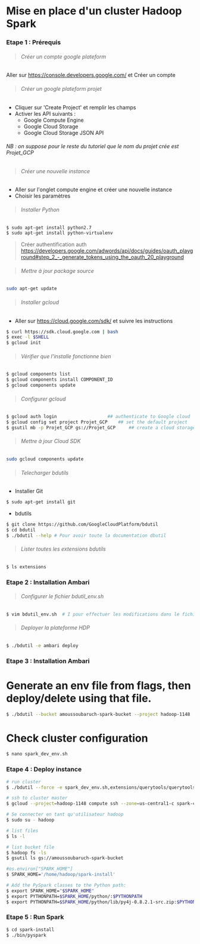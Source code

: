 # Mise en place d'un cluster Hadoop Spark 

### Etape 1 : Prérequis

> ###### Créer un compte google plateform 

Aller sur https://console.developers.google.com/ et Créer un compte 

> ###### Créer un google plateform projet

- Cliquer sur 'Create Project' et remplir les champs
- Activer les API suivants :
  - Google Compute Engine
  - Google Cloud Storage
  - Google Cloud Storage JSON API 

###### NB : on suppose pour le reste du tutoriel que le nom du projet crée est Projet_GCP

> ###### Créer une nouvelle instance

- Aller sur l'onglet compute engine et créer une nouvelle instance
- Choisir les paramètres 

> ###### Installer Python

```sh
$ sudo apt-get install python2.7
$ sudo apt-get install python-virtualenv
```
> Créer authentification auth 
 https://developers.google.com/adwords/api/docs/guides/oauth_playground#step_2_-_generate_tokens_using_the_oauth_20_playground

> ###### Mettre à jour package source
```sh
sudo apt-get update
```

> ###### Installer gcloud

  * Aller sur https://cloud.google.com/sdk/ et suivre les instructions

```sh
$ curl https://sdk.cloud.google.com | bash
$ exec -l $SHELL
$ gcloud init
```
> ###### Vérifier que l'installe fonctionne bien 

```sh
$ gcloud components list
$ gcloud components install COMPONENT_ID
$ gcloud components update
```
> ###### Configurer gcloud
```sh
$ gcloud auth login                   ## authenticate to Google cloud 
$ gcloud config set project Projet_GCP    ## set the default project
$ gsutil mb -p Projet_GCP gs://Projet_GCP     ## create a cloud storage bucket

```
> ###### Mettre à jour  Cloud SDK

```sh
sudo gcloud components update
```

> ###### Telecharger bdutils

  * Installer Git
```sh
$ sudo apt-get install git
```
 * bdutils
```sh
$ git clone https://github.com/GoogleCloudPlatform/bdutil
$ cd bdutil
$ ./bdutil --help # Pour avoir toute la documentation dbutil
```
> ###### Lister toutes les extensions bdutils
```sh
$ ls extensions
```

### Etape 2 : Installation Ambari

> ###### Configurer le fichier bdutil_env.sh
```sh
$ vim bdutil_env.sh  # I pour effectuer les modifications dans le fichier, ensuite echap puis :wq pour enregistrer et quitter
```

> ###### Deployer la plateforme HDP 
```sh
$ ./bdutil -e ambari deploy
```

### Etape 3 : Installation Ambari
# Generate an env file from flags, then deploy/delete using that file.
```sh
$ ./bdutil --bucket amoussoubaruch-spark-bucket --project hadoop-1148  --default_fs gs --machine_type n1-standard-1 --force --zone us-central1-c --num_workers 5 --prefix spark-cluster --verbose generate_config spark_dev_env.sh
```

# Check cluster configuration
```sh
$ nano spark_dev_env.sh
```
### Etape 4 : Deploy instance

```sh
# run cluster
$ ./bdutil --force -e spark_dev_env.sh,extensions/querytools/querytools_env.sh,extensions/spark/spark_env.sh deploy

# ssh to cluster master
$ gcloud --project=hadoop-1148 compute ssh --zone=us-central1-c spark-cluster-m

# Se connecter en tant qu'utilisateur hadoop
$ sudo su - hadoop

# list files
$ ls -l

# list bucket file
$ hadoop fs -ls
$ gsutil ls gs://amoussoubaruch-spark-bucket

#os.environ["SPARK_HOME"]
$ SPARK_HOME='/home/hadoop/spark-install'

# Add the PySpark classes to the Python path:
$ export SPARK_HOME="$SPARK_HOME"
$ export PYTHONPATH=$SPARK_HOME/python/:$PYTHONPATH
$ export PYTHONPATH=$SPARK_HOME/python/lib/py4j-0.8.2.1-src.zip:$PYTHONPATH
```

### Etape 5 : Run Spark
```sh
$ cd spark-install
$ ./bin/pyspark
```












